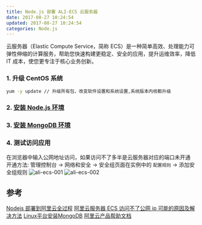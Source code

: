 ```yaml
---
title: Node.js 部署 ALI-ECS 云服务器
date: 2017-08-27 10:24:54
updated: 2017-08-27 10:24:54
categories: Node.js
---
```


云服务器（Elastic Compute Service，简称 ECS）是一种简单高效、处理能力可弹性伸缩的计算服务，帮助您快速构建更稳定、安全的应用，提升运维效率，降低 IT 成本，使您更专注于核心业务创新。

### 1. 升级 CentOS 系统
```bash
yum -y update // 升级所有包，改变软件设置和系统设置,系统版本内核都升级
```

### 2. [安装 Node.js 环境](http://blog.luckykuku.com/2017/05/21/Linux-%E9%83%A8%E7%BD%B2-Nodejs/)

### 3. [安装 MongoDB 环境](http://blog.luckykuku.com/2017/08/24/mongodb-start/)

### 4. 测试访问应用
在浏览器中输入公网地址访问，如果访问不了多半是云服务器对应的端口未开通
开通方法: 管理控制台 -> 网络和安全 -> 安全组页面在实例中的 `配置规则` -> 添加安全组规则
![ali-ecs-001](http://images.jessechiu.com/ali-ecs-001.png)
![ali-ecs-002](http://images.jessechiu.com/ali-ecs-002.png)


## 参考
[Nodejs 部署到阿里云全过程](http://www.jianshu.com/p/0496ef49b2a5)
[ 阿里云服务器 ECS 访问不了公网 ip 可能的原因及解决方法](http://blog.csdn.net/inite/article/details/73658214)
[Linux平台安装MongoDB](http://www.runoob.com/mongodb/mongodb-linux-install.html)
[阿里云产品帮助文档](https://help.aliyun.com/product/25365.html?spm=5176.750001.2.1.gBqnFz)


